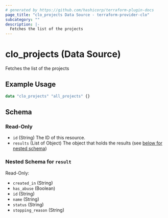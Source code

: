 ```yaml
---
# generated by https://github.com/hashicorp/terraform-plugin-docs
page_title: "clo_projects Data Source - terraform-provider-clo"
subcategory: ""
description: |-
  Fetches the list of the projects
---
```


# clo_projects (Data Source)

Fetches the list of the projects

## Example Usage

```terraform
data "clo_projects" "all_projects" {}
```

<!-- schema generated by tfplugindocs -->
## Schema

### Read-Only

- `id` (String) The ID of this resource.
- `results` (List of Object) The object that holds the results (see [below for nested schema](#nestedatt--result))

<a id="nestedatt--results"></a>
### Nested Schema for `result`

Read-Only:

- `created_in` (String)
- `has_abuse` (Boolean)
- `id` (String)
- `name` (String)
- `status` (String)
- `stopping_reason` (String)


